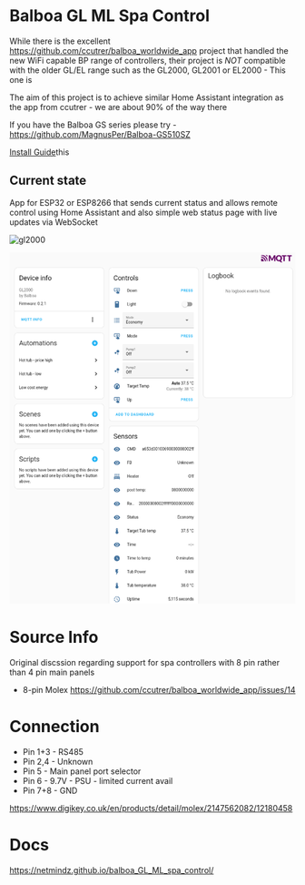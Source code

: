 # Balboa GL ML Spa Control

While there is the excellent https://github.com/ccutrer/balboa_worldwide_app project that handled the new WiFi capable BP range of controllers, their project is *NOT* compatible with the older GL/EL range such as the GL2000, GL2001 or EL2000 - This one is

The aim of this project is to achieve similar Home Assistant integration as the app from ccutrer - we are about 90% of the way there

If you have the Balboa GS series please try - https://github.com/MagnusPer/Balboa-GS510SZ

[Install Guide](https://github.com/netmindz/balboa_GL_ML_spa_control/wiki/Install-Guide)this

## Current state
App for ESP32 or ESP8266 that sends current status and allows remote control using Home Assistant and also simple web status page with live updates via WebSocket

![gl2000](GL2000_pcb_2.jpg)

![screenshot](Screenshot.png)

# Source Info
Original discssion regarding support for spa controllers with 8 pin rather than 4 pin main panels
* 8-pin Molex https://github.com/ccutrer/balboa_worldwide_app/issues/14


# Connection
* Pin 1+3 - RS485
* Pin 2,4 - Unknown
* Pin 5 - Main panel port selector
* Pin 6   - 9.7V - PSU - limited current avail
* Pin 7+8 - GND

https://www.digikey.co.uk/en/products/detail/molex/2147562082/12180458

# Docs
https://netmindz.github.io/balboa_GL_ML_spa_control/
